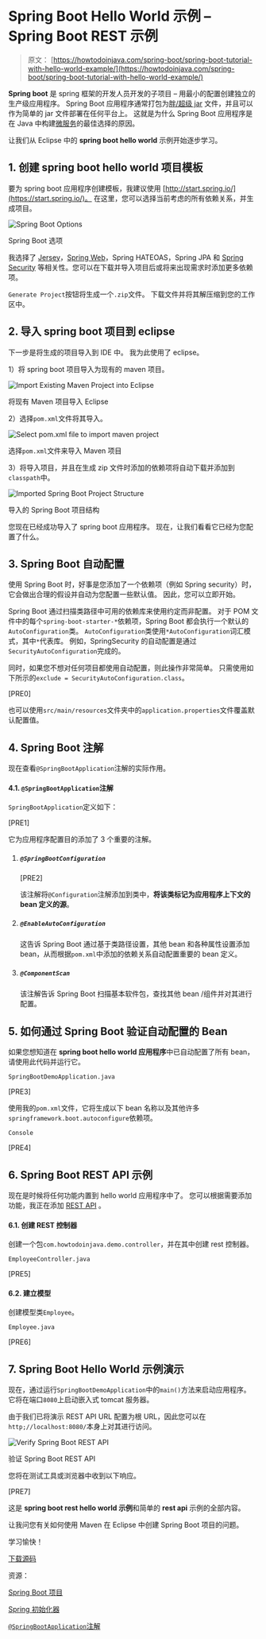 # Spring Boot Hello World 示例 – Spring Boot REST 示例

> 原文： [https://howtodoinjava.com/spring-boot/spring-boot-tutorial-with-hello-world-example/](https://howtodoinjava.com/spring-boot/spring-boot-tutorial-with-hello-world-example/)

**Spring boot** 是 spring 框架的开发人员开发的子项目 – 用最小的配置创建独立的生产级应用程序。 Spring Boot 应用程序通常打包为[胖/超级 jar](//howtodoinjava.com/maven/maven-shade-plugin-create-uberfat-jar-example/) 文件，并且可以作为简单的 jar 文件部署在任何平台上。 这就是为什么 Spring Boot 应用程序是在 Java 中构建[微服务](//howtodoinjava.com/design-patterns/microservices-definition-principles-benefits/)的最佳选择的原因。

让我们从 Eclipse 中的 **spring boot hello world** 示例开始逐步学习。

## 1\. 创建 spring boot hello world 项目模板

要为 spring boot 应用程序创建模板，我建议使用 [http://start.spring.io/](https://start.spring.io/)。 在这里，您可以选择当前考虑的所有依赖关系，并生成项目。

![Spring Boot Options](img/21d9499b95716a600d79c0eb1226a679.jpg)

Spring Boot 选项

我选择了 [Jersey](//howtodoinjava.com/jersey-jax-rs-tutorials/)，[Spring Web](//howtodoinjava.com/spring-mvc-tutorial/)，Spring HATEOAS，Spring JPA 和 [Spring Security](//howtodoinjava.com/spring-security-tutorial/) 等相关性。您可以在下载并导入项目后或将来出现需求时添加更多依赖项。

`Generate Project`按钮将生成一个`.zip`文件。 下载文件并将其解压缩到您的工作区中。

## 2\. 导入 spring boot 项目到 eclipse

下一步是将生成的项目导入到 IDE 中。 我为此使用了 eclipse。

1）将 spring boot 项目导入为现有的 maven 项目。

![Import Existing Maven Project into Eclipse](img/fbf1424b02570be1795d81d7c0e895ad.jpg)

将现有 Maven 项目导入 Eclipse

2）选择`pom.xml`文件将其导入。

![Select pom.xml file to import maven project](img/148a88b26487baeefdb809d15537802f.jpg)

选择`pom.xml`文件来导入 Maven 项目

3）将导入项目，并且在生成 zip 文件时添加的依赖项将自动下载并添加到`classpath`中。

![Imported Spring Boot Project Structure](img/b5b5f36cc2d6f3b37e80882c5ded1013.jpg)

导入的 Spring Boot 项目结构

您现在已经成功导入了 spring boot 应用程序。 现在，让我们看看它已经为您配置了什么。

## 3\. Spring Boot 自动配置

使用 Spring Boot 时，好事是您添加了一个依赖项（例如 Spring security）时，它会做出合理的假设并自动为您配置一些默认值。 因此，您可以立即开始。

Spring Boot 通过扫描类路径中可用的依赖库来使用约定而非配置。 对于 POM 文件中的每个`spring-boot-starter-*`依赖项，Spring Boot 都会执行一个默认的`AutoConfiguration`类。 `AutoConfiguration`类使用`*AutoConfiguration`词汇模式，其中`*`代表库。 例如，SpringSecurity 的自动配置是通过`SecurityAutoConfiguration`完成的。

同时，如果您不想对任何项目都使用自动配置，则此操作非常简单。 只需使用如下所示的`exclude = SecurityAutoConfiguration.class`。

[PRE0]

也可以使用`src/main/resources`文件夹中的`application.properties`文件覆盖默认配置值。

## 4\. Spring Boot 注解

现在查看`@SpringBootApplication`注解的实际作用。

#### 4.1. `@SpringBootApplication`注解

`SpringBootApplication`定义如下：

[PRE1]

它为应用程序配置目的添加了 3 个重要的注解。

1.  ##### `@SpringBootConfiguration`

    [PRE2]

    该注解将`@Configuration`注解添加到类中，**将该类标记为应用程序上下文的 bean 定义的源**。

2.  ##### `@EnableAutoConfiguration`

    这告诉 Spring Boot 通过基于类路径设置，其他 bean 和各种属性设置添加 bean，从而根据`pom.xml`中添加的依赖关系自动配置重要的 bean 定义。

3.  ##### `@ComponentScan`

    该注解告诉 Spring Boot 扫描基本软件包，查找其他 bean /组件并对其进行配置。

## 5\. 如何通过 Spring Boot 验证自动配置的 Bean

如果您想知道在 **spring boot hello world 应用程序**中已自动配置了所有 bean，请使用此代码并运行它。

`SpringBootDemoApplication.java`

[PRE3]

使用我的`pom.xml`文件，它将生成以下 bean 名称以及其他许多`springframework.boot.autoconfigure`依赖项。

`Console`

[PRE4]

## 6\. Spring Boot REST API 示例

现在是时候将任何功能内置到 hello world 应用程序中了。 您可以根据需要添加功能，我正在添加 [REST API](//howtodoinjava.com/restful-web-service/) 。

#### 6.1. 创建 REST 控制器

创建一个包`com.howtodoinjava.demo.controller`，并在其中创建 rest 控制器。

`EmployeeController.java`

[PRE5]

#### 6.2. 建立模型

创建模型类`Employee`。

`Employee.java`

[PRE6]

## 7\. Spring Boot Hello World 示例演示

现在，通过运行`SpringBootDemoApplication`中的`main()`方法来启动应用程序。 它将在端口`8080`上启动嵌入式 tomcat 服务器。

由于我们已将演示 REST API URL 配置为根 URL，因此您可以在`http;//localhost:8080/`本身上对其进行访问。

![Verify Spring Boot REST API](img/bc36dd941b1ba82611be59cbce81b801.jpg)

验证 Spring Boot REST API

您将在测试工具或浏览器中收到以下响应。

[PRE7]

这是 **spring boot rest hello world 示例**和简单的 **rest api** 示例的全部内容。

让我问您有关如何使用 Maven 在 Eclipse 中创建 Spring Boot 项目的问题。

学习愉快！

[下载源码](//howtodoinjava.com/wp-content/downloads/springbootdemo-hello-world-rest.zip)

资源：

[Spring Boot 项目](https://projects.spring.io/spring-boot/)

[Spring 初始化器](https://start.spring.io/)

[`@SpringBootApplication`注解](https://docs.spring.io/spring-boot/docs/current/api/org/springframework/boot/autoconfigure/SpringBootApplication.html)